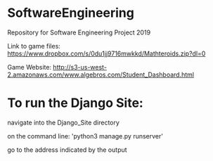# SoftwareEngineering
Repository for Software Engineering Project 2019


Link to game files:
https://www.dropbox.com/s/0du1jj9716mwkkd/Mathteroids.zip?dl=0


Game Website:
http://s3-us-west-2.amazonaws.com/www.algebros.com/Student_Dashboard.html



# To run the Django Site: 

navigate into the Django_Site directory

on the command line: 'python3 manage.py runserver'

go to the address indicated by the output
